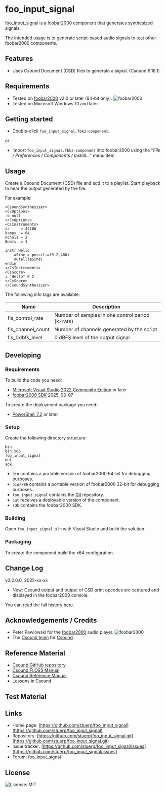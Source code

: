 
# foo_input_signal

[foo_input_signal](https://github.com/stuerp/foo_input_signal/releases) is a [foobar2000](https://www.foobar2000.org/) component that generates synthesized signals.

The intended usage is to generate script-based audio signals to test other foobar2000 components.

## Features

- Uses Csound Document (CSD) files to generate a signal. (Csound 6.18.1)

## Requirements

- Tested on [foobar2000](https://www.foobar2000.org/download) v2.0 or later (64-bit only). ![foobar2000](https://www.foobar2000.org/button-small.png)
- Tested on Microsoft Windows 10 and later.

## Getting started

- Double-click `foo_input_signal.fbk2-component`.

or

- Import `foo_input_signal.fbk2-component` into foobar2000 using the "*File / Preferences / Components / Install...*" menu item.

## Usage

Create a Csound Document (CSD) file and add it to a playlist. Start playback to hear the output generated by the file.

For example:

```
<CsoundSynthesizer>
<CsOptions>
-o null
</CsOptions>
<CsInstruments>
sr     = 44100
ksmps  = 64
nchnls = 2
0dbfs  = 1

instr Hello
    aSine = poscil:a(0.2,400)
    outall(aSine)
endin
</CsInstruments>
<CsScore>
i "Hello" 0 2
</CsScore>
</CsoundSynthesizer>
```

The following info tags are available:

| Name              | Description                                      |
|-------------------|--------------------------------------------------|
| fis_control_rate  | Number of samples in one control period (k-rate) |
| fis_channel_count | Number of channels generated by the script       |
| fis_0dbfs_level   | 0 dBFS level of the output signal                |

## Developing

### Requirements

To build the code you need:

- [Microsoft Visual Studio 2022 Community Edition](https://visualstudio.microsoft.com/downloads/) or later
- [foobar2000 SDK](https://www.foobar2000.org/SDK) 2025-03-07

To create the deployment package you need:

- [PowerShell 7.2](https://github.com/PowerShell/PowerShell) or later

### Setup

Create the following directory structure:

    bin
    bin.x86
    foo_input_signal
    out
    sdk

- `bin` contains a portable version of foobar2000 64-bit for debugging purposes.
- `bin/x86` contains a portable version of foobar2000 32-bit for debugging purposes.
- `foo_input_signal` contains the [Git](https://github.com/stuerp/foo_input_signal) repository.
- `out` receives a deployable version of the component.
- `sdk` contains the foobar2000 SDK.

### Building

Open `foo_input_signal.sln` with Visual Studio and build the solution.

### Packaging

To create the component build the x64 configuration.

## Change Log

v0.2.0.0, 2025-xx-xx

- New: Csound output and output of CSD print opcodes are captured and displayed in the foobar2000 console.

You can read the full history [here](docs/History.md).

## Acknowledgements / Credits

- Peter Pawlowski for the [foobar2000](https://www.foobar2000.org/) audio player. ![foobar2000](https://www.foobar2000.org/button-small.png)
- The [Csound team](https://github.com/orgs/csound/people) for [Csound](https://csound.com/index.html).

## Reference Material

- [Csound GitHub repository](https://github.com/orgs/csound/repositories)
- [Csound FLOSS Manual](https://flossmanual.csound.com/)
- [Csound Reference Manual](https://csound.com/docs/manual/index.html)
- [Lessons in Csound](https://csound.com/learn-csound-site/)

## Test Material

## Links

- Home page: [https://github.com/stuerp/foo_input_signal](https://github.com/stuerp/foo_input_signal)
- Repository: [https://github.com/stuerp/foo_input_signal.git](https://github.com/stuerp/foo_input_signal.git)
- Issue tracker: [https://github.com/stuerp/foo_input_signal/issues](https://github.com/stuerp/foo_input_signal/issues)
- Forum: [foo_input_signal](https://hydrogenaudio.org/index.php/topic,128515)

## License

![License: MIT](https://img.shields.io/badge/license-MIT-yellow.svg)

